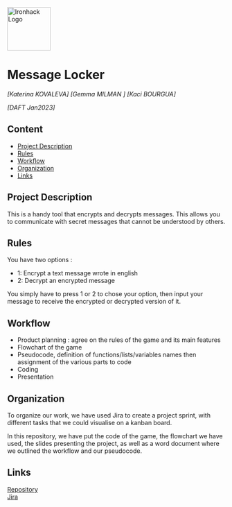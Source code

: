 <img src="https://bit.ly/2VnXWr2" alt="Ironhack Logo" width="100"/>

# Message Locker
*[Katerina KOVALEVA]*
*[Gemma MILMAN ]*
*[Kaci BOURGUA]*

*[DAFT Jan2023]*

## Content
- [Project Description](#project-description)
- [Rules](#rules)
- [Workflow](#workflow)
- [Organization](#organization)
- [Links](#links)

## Project Description
This is a handy tool that encrypts and decrypts messages. This allows you to communicate with secret messages that cannot be understood by others. 

## Rules
You have two options :
- 1: Encrypt a text message wrote in english
- 2: Decrypt an encrypted message

You simply have to press 1 or 2 to chose your option, then input your message to receive the encrypted or decrypted version of it. 

## Workflow
- Product planning : agree on the rules of the game and its main features 
- Flowchart of the game
- Pseudocode, definition of functions/lists/variables names then assignment of the various parts to code 
- Coding
- Presentation

## Organization
To organize our work, we have used Jira to create a project sprint, with different tasks that we could visualise on a kanban board. 

In this repository, we have put the code of the game, the flowchart we have used, the slides presenting the project, as well as a word document where we outlined the workflow and our pseudocode. 

## Links

[Repository](https://github.com/Kaci213/Project_01.git)  
[Jira](https://kaci213.atlassian.net/jira/software/projects/KGK/boards/1)  
